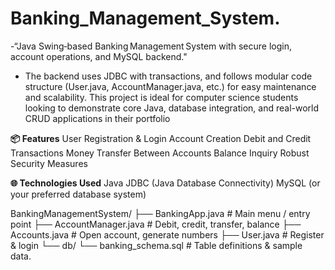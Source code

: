 # Banking_Management_System. 
-“Java Swing‑based Banking Management System with secure login, account operations, and MySQL backend."
- The backend uses JDBC with transactions, and follows modular code structure (User.java, AccountManager.java, etc.) for easy maintenance and scalability. This project is ideal for computer science students looking to demonstrate core Java, database integration, and real-world CRUD applications in their portfolio

**📦 Features**
User Registration & Login
Account Creation
Debit and Credit Transactions
Money Transfer Between Accounts
Balance Inquiry
Robust Security Measures

**🌐 Technologies Used**
Java
JDBC (Java Database Connectivity)
MySQL (or your preferred database system)

BankingManagementSystem/
├── BankingApp.java # Main menu / entry point
├── AccountManager.java # Debit, credit, transfer, balance
├── Accounts.java # Open account, generate numbers
├── User.java # Register & login
└── db/
└── banking_schema.sql # Table definitions & sample data.




